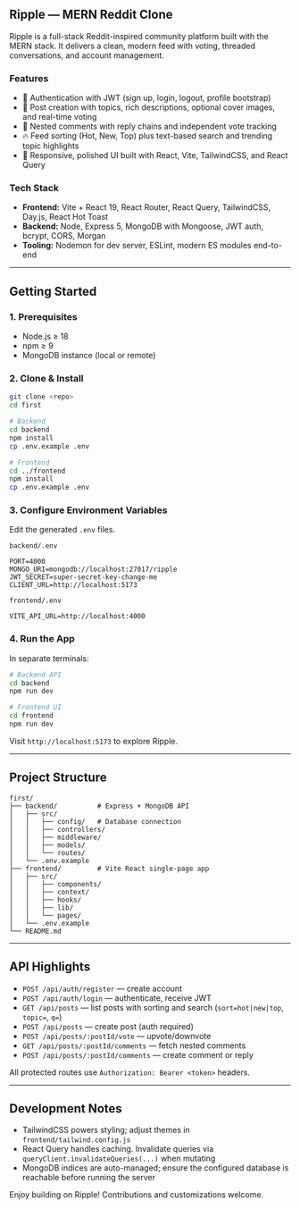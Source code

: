 ## Ripple — MERN Reddit Clone

Ripple is a full-stack Reddit-inspired community platform built with the MERN stack. It delivers a clean, modern feed with voting, threaded conversations, and account management.

### Features
- 🔐 Authentication with JWT (sign up, login, logout, profile bootstrap)
- 📰 Post creation with topics, rich descriptions, optional cover images, and real-time voting
- 💬 Nested comments with reply chains and independent vote tracking
- 🔥 Feed sorting (Hot, New, Top) plus text-based search and trending topic highlights
- 🎨 Responsive, polished UI built with React, Vite, TailwindCSS, and React Query

### Tech Stack
- **Frontend:** Vite + React 19, React Router, React Query, TailwindCSS, Day.js, React Hot Toast
- **Backend:** Node, Express 5, MongoDB with Mongoose, JWT auth, bcrypt, CORS, Morgan
- **Tooling:** Nodemon for dev server, ESLint, modern ES modules end-to-end

---

## Getting Started

### 1. Prerequisites
- Node.js ≥ 18
- npm ≥ 9
- MongoDB instance (local or remote)

### 2. Clone & Install
```bash
git clone <repo>
cd first

# Backend
cd backend
npm install
cp .env.example .env

# Frontend
cd ../frontend
npm install
cp .env.example .env
```

### 3. Configure Environment Variables
Edit the generated `.env` files.

`backend/.env`
```
PORT=4000
MONGO_URI=mongodb://localhost:27017/ripple
JWT_SECRET=super-secret-key-change-me
CLIENT_URL=http://localhost:5173
```

`frontend/.env`
```
VITE_API_URL=http://localhost:4000
```

### 4. Run the App
In separate terminals:
```bash
# Backend API
cd backend
npm run dev

# Frontend UI
cd frontend
npm run dev
```

Visit `http://localhost:5173` to explore Ripple.

---

## Project Structure
```
first/
├── backend/          # Express + MongoDB API
│   ├── src/
│   │   ├── config/   # Database connection
│   │   ├── controllers/
│   │   ├── middleware/
│   │   ├── models/
│   │   └── routes/
│   └── .env.example
├── frontend/         # Vite React single-page app
│   ├── src/
│   │   ├── components/
│   │   ├── context/
│   │   ├── hooks/
│   │   ├── lib/
│   │   └── pages/
│   └── .env.example
└── README.md
```

---

## API Highlights
- `POST /api/auth/register` — create account
- `POST /api/auth/login` — authenticate, receive JWT
- `GET /api/posts` — list posts with sorting and search (`sort=hot|new|top`, `topic=`, `q=`)
- `POST /api/posts` — create post (auth required)
- `POST /api/posts/:postId/vote` — upvote/downvote
- `GET /api/posts/:postId/comments` — fetch nested comments
- `POST /api/posts/:postId/comments` — create comment or reply

All protected routes use `Authorization: Bearer <token>` headers.

---

## Development Notes
- TailwindCSS powers styling; adjust themes in `frontend/tailwind.config.js`
- React Query handles caching. Invalidate queries via `queryClient.invalidateQueries(...)` when mutating
- MongoDB indices are auto-managed; ensure the configured database is reachable before running the server

Enjoy building on Ripple! Contributions and customizations welcome.

